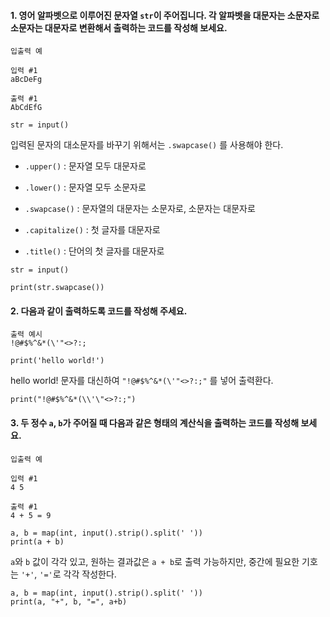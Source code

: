 #### 1. 영어 알파벳으로 이루어진 문자열 `str`이 주어집니다. 각 알파벳을 대문자는 소문자로 소문자는 대문자로 변환해서 출력하는 코드를 작성해 보세요.

```
입출력 예

입력 #1
aBcDeFg

출력 #1
AbCdEfG
```

```
str = input()
```

입력된 문자의 대소문자를 바꾸기 위해서는 `.swapcase()`  를 사용해야 한다.

- `.upper()` : 문자열 모두 대문자로

-  `.lower()` : 문자열 모두 소문자로

-  `.swapcase()` : 문자열의 대문자는 소문자로, 소문자는 대문자로

-  `.capitalize()` : 첫 글자를 대문자로

-  `.title()` : 단어의 첫 글자를 대문자로

```
str = input()

print(str.swapcase())
```

#### 2. 다음과 같이 출력하도록 코드를 작성해 주세요.


```
출력 예시
!@#$%^&*(\'"<>?:;
```

```
print('hello world!')
```

hello world! 문자를 대신하여 `"!@#$%^&*(\'"<>?:;"` 를 넣어 출력환다.

```
print("!@#$%^&*(\\'\"<>?:;")
```



#### 3. 두 정수 `a`, `b`가 주어질 때 다음과 같은 형태의 계산식을 출력하는 코드를 작성해 보세요.

```
입출력 예

입력 #1
4 5

출력 #1
4 + 5 = 9
```

```
a, b = map(int, input().strip().split(' '))
print(a + b)
```

`a`와 `b` 값이 각각 있고, 원하는 결과값은 `a + b`로 출력 가능하지만, 중간에 필요한 기호는 `'+'`, `'='`로 각각 작성한다.

```
a, b = map(int, input().strip().split(' '))
print(a, "+", b, "=", a+b)
```
